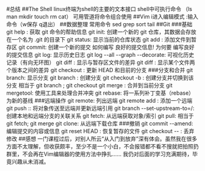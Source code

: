 #总结
##The Shell
linux终端为shell的主要的文本接口
shell中可执行命令
（ls man mkdir touch rm cat）
可用管道将命令组合使用
##Vim
i进入编辑模式
:输入命令（w保存 q退出）
##数据整理
常用命令 sed grep sort tail
##Git
###基础
    git help <command>: 获取 git 命令的帮助信息
    git init: 创建一个新的 git 仓库，其数据会存放在一个名为 .git 的目录下
    git status: 显示当前的仓库状态
    git add <filename>: 添加文件到暂存区
    git commit: 创建一个新的提交
        如何编写 良好的提交信息!
        为何要 编写良好的提交信息
    git log: 显示历史日志
    git log --all --graph --decorate: 可视化历史记录（有向无环图）
    git diff <filename>: 显示与暂存区文件的差异
    git diff <revision> <filename>: 显示某个文件两个版本之间的差异
    git checkout <revision>: 更新 HEAD 和目前的分支
###分支和合并
    git branch: 显示分支
    git branch <name>: 创建分支
    git checkout -b <name>: 创建分支并切换到该分支
        相当于 git branch <name>; git checkout <name>
    git merge <revision>: 合并到当前分支
    git mergetool: 使用工具来处理合并冲突
    git rebase: 将一系列补丁变基（rebase）为新的基线
###远端操作
    git remote: 列出远端
    git remote add <name> <url>: 添加一个远端
    git push <remote> <local branch>:<remote branch>: 将对象传送至远端并更新远端引用
    git branch --set-upstream-to=<remote>/<remote branch>: 创建本地和远端分支的关联关系
    git fetch: 从远端获取对象/索引
    git pull: 相当于 git fetch; git merge
    git clone: 从远端下载仓库
###撤销
    git commit --amend: 编辑提交的内容或信息
    git reset HEAD <file>: 恢复暂存的文件
    git checkout -- <file>: 丢弃修改
##感想
    一门课程过后，对别人所云“从入门到放弃”深有体会。虽然我在很多方面不太理解，但收获颇丰，至少不是一个小白，不会报错都不看不搜就把拍照扔群里，不会再在Vim编辑器的使用方法中挣扎……
    我仍对后面的学习充满期待，毕竟兴趣从未消减。


